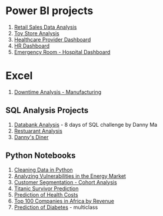 # Power BI projects
1. [Retail Sales Data Analysis](https://github.com/mwang-cmn/Retail-Sales-Analysis)
2. [Toy Store Analysis](https://github.com/mwang-cmn/Toy-Store-Dashboard)
3. [Healthcare Provider Dashboard](https://github.com/mwang-cmn/Healthcare-Provider-Dashboard)
4. [HR Dashboard](https://github.com/mwang-cmn/HR-Dashboard-and-Notebook)
5. [Emergency Room - Hospital Dashboard](https://github.com/mwang-cmn/Emergency-Room-Hospital-Dashboard)

# Excel
1. [Downtime Analysis - Manufacturing ](https://github.com/mwang-cmn/Production-downtime-analysis)

## SQL Analysis Projects
1. [Databank Analysis](https://github.com/mwang-cmn/Data-Bank-8-Days-of-sql-challenge) - 8 days of SQL challenge by Danny Ma
2. [Restuarant Analysis](https://github.com/mwang-cmn/mwangicarol.github.io/tree/main/Restaurant%20Order%20Analysis)
3. [Danny's Diner](https://github.com/mwang-cmn/mwangicarol.github.io/tree/main/Danny's%20Diner%20-%20SQL%20Challenge)
   
## Python Notebooks
1. [Cleaning Data in Python](https://github.com/mwang-cmn/Python-notebooks/blob/main/Cleaning_Bank_Data_in_Python.ipynb)
2. [Analyzing Vulnerabilities in the Energy Market](https://github.com/mwang-cmn/Energy-Market-Resilience-Analysis)
3. [Customer Segmentation - Cohort Analysis](https://github.com/mwang-cmn/Customer-Segmentation-Cohort-analysis)
4. [Titanic Survivor Prediction](https://github.com/mwang-cmn/Titanic-Survivor-Prediction-in-Python)
5. [Prediction of Health Costs](https://github.com/mwang-cmn/Prediction-of-Health-Costs)
6. [Top 100 Companies in Africa by Revenue](https://github.com/mwang-cmn/Top_100_Companies_Africa/blob/main/Top_100_companies.ipynb)
7. [Prediction of Diabetes](https://github.com/mwang-cmn/Diabetes_Prediction/blob/main/README.md) - multiclass
   
